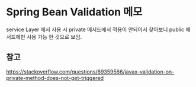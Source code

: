 # Spring Bean Validation 메모
service Layer 에서 사용 시 private 메서드에서 적용이 안되어서 찾아보니
public 메서드에만 사용 가능 한 것으로 보임.

## 참고
https://stackoverflow.com/questions/69359566/javax-validation-on-private-method-does-not-get-triggered
